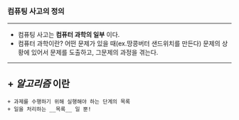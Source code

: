 ### 컴퓨팅 사고의 정의
---
+ 컴퓨팅 사고는 __컴퓨터 과학의 일부__ 이다.
+ 컴퓨터 과학이란? 어떤 문제가 있을 때(ex.땅콩버터 샌드위치를 만든다) 문제의 상황에 있어서 문제를 도출하고, 그문제의 과정을 겪는다.
---
## + *__알고리즘__* 이란
    + 과제를 수행하기 위해 실행해야 하는 단계의 목록
    + 일을 처리하는 __목록__ 일 뿐!
 

